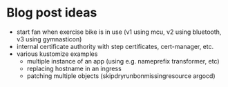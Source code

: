 # Blog post ideas

- start fan when exercise bike is in use (v1 using mcu, v2 using bluetooth, v3 using gymnasticon)
- internal certificate authority with step certificates, cert-manager, etc.
- various kustomize examples
  - multiple instance of an app (using e.g. nameprefix transformer, etc)
  - replacing hostname in an ingress
  - patching multiple objects (skipdryrunbonmissingresource argocd)
